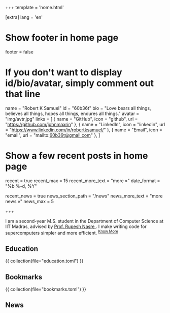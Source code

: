 +++
template = 'home.html'

[extra]
lang = 'en'

# Show footer in home page
footer = false

# If you don't want to display id/bio/avatar, simply comment out that line
name = "Robert K Samuel"
id = "60b36t"
bio = "Love bears all things, believes all things, hopes all things, endures all things."
avatar = "img/avtr.jpg"
links = [
    { name = "GitHub", icon = "github", url = "https://github.com/johnmaxrin" },
    { name = "LinkedIn", icon = "linkedin", url = "https://www.linkedin.com/in/robertksamuel/" },
    { name = "Email", icon = "email", url = "mailto:<60b36t@gmail.com>" },
]

# Show a few recent posts in home page
recent = true
recent_max = 15
recent_more_text = "more »"
date_format = "%b %-d, %Y"


recent_news = true
news_section_path = "/news"
news_more_text = "more news »"
news_max = 5


+++

I am a second-year M.S. student in the Department of Computer Science at IIT Madras, advised by  <a href="https://www.cse.iitm.ac.in/~rupesh/">Prof. Rupesh Nasre </a>. I make writing code for supercomputers simpler and more efficient. <sup><a href="/about/knwmore/" >Know More</a> </sup>




## Education
{{ collection(file="education.toml") }}

## Bookmarks
{{ collection(file="bookmarks.toml") }}

## News